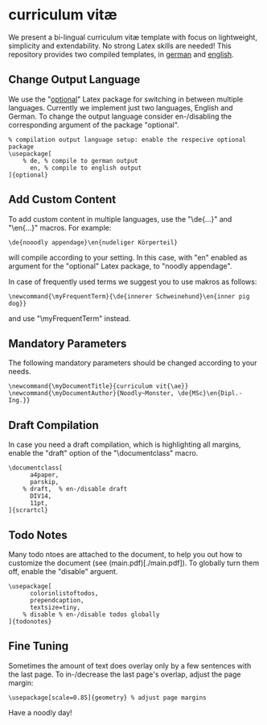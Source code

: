# curriculum vitæ
We present a bi-lingual curriculum vitæ template with
focus on lightweight, simplicity and extendability. 
No strong Latex skills are needed! 
This repository provides two compiled templates, in [german](./cv-de.pdf) and [english](./cv-en.pdf).

## Change Output Language
We use the "[optional](http://tug.ctan.org/macros/latex/contrib/optional/optional.pdf)" 
Latex package for switching in between multiple languages.
Currently we implement just two languages, English and German.
To change the output language consider en-/disabling 
the corresponding argument of the package "optional".

```
% compilation output language setup: enable the respecive optional package
\usepackage[
    % de, % compile to german output
      en, % compile to english output
]{optional} 
```

## Add Custom Content
To add custom content in multiple languages, use the "\de{...}" and "\en{...}" macros.
For example:

```
\de{nooodly appendage}\en{nudeliger Körperteil}

```
will compile according to your setting. In this case, with "en" enabled as 
argument for the "optional" Latex package, to "noodly appendage".

In case of frequently used terms we suggest you to use makros as follows:

```
\newcommand{\myFrequentTerm}{\de{innerer Schweinehund}\en{inner pig dog}}
```
and use "\myFrequentTerm" instead.

## Mandatory Parameters
The following mandatory parameters should be changed according to your needs.

```
\newcommand{\myDocumentTitle}{curriculum vit{\ae}}
\newcommand{\myDocumentAuthor}{Noodly~Monster, \de{MSc}\en{Dipl.-Ing.}}
```

## Draft Compilation
In case you need a draft compilation, which is highlighting all margins, enable the
"draft" option of the "\documentclass" macro.

```
\documentclass[
      a4paper,
      parskip,
    % draft,  % en-/disable draft
      DIV14,
      11pt,
]{scrartcl}
```

## Todo Notes
Many todo ntoes are attached to the document, to help you out how to 
customize the document (see (main.pdf)[./main.pdf]).
To globally turn them off, enable the "disable" arguent.

```
\usepackage[
      colorinlistoftodos,
      prependcaption,
      textsize=tiny,
    % disable % en-/disable todos globally
]{todonotes}
```

## Fine Tuning
Sometimes the amount of text does overlay only by a few sentences with the last page.
To in-/decrease the last page's overlap, adjust the page margin:

```
\usepackage[scale=0.85]{geometry} % adjust page margins
```


Have a noodly day!
